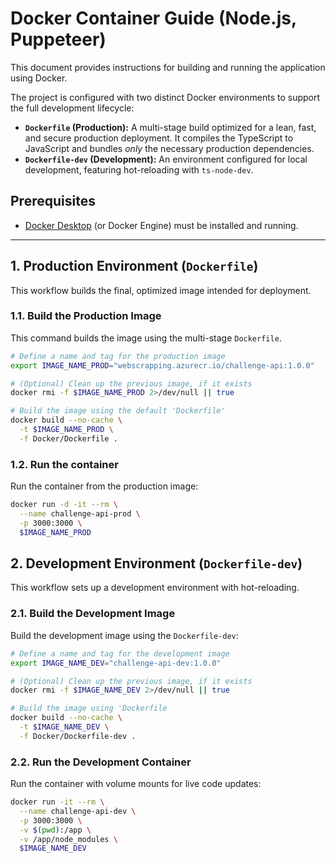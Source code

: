 # Docker Container Guide (Node.js, Puppeteer)

This document provides instructions for building and running the application using Docker.

The project is configured with two distinct Docker environments to support the full development lifecycle:

- **`Dockerfile` (Production):** A multi-stage build optimized for a lean, fast, and secure production deployment. It compiles the TypeScript to JavaScript and bundles _only_ the necessary production dependencies.
- **`Dockerfile-dev` (Development):** An environment configured for local development, featuring hot-reloading with `ts-node-dev`.

## Prerequisites

- [Docker Desktop](https://www.docker.com/get-started) (or Docker Engine) must be installed and running.

---

## 1. Production Environment (`Dockerfile`)

This workflow builds the final, optimized image intended for deployment.

### 1.1. Build the Production Image

This command builds the image using the multi-stage `Dockerfile`.

```bash
# Define a name and tag for the production image
export IMAGE_NAME_PROD="webscrapping.azurecr.io/challenge-api:1.0.0"

# (Optional) Clean up the previous image, if it exists
docker rmi -f $IMAGE_NAME_PROD 2>/dev/null || true

# Build the image using the default 'Dockerfile'
docker build --no-cache \
  -t $IMAGE_NAME_PROD \
  -f Docker/Dockerfile .
```

### 1.2. Run the container

Run the container from the production image:

```bash
docker run -d -it --rm \
  --name challenge-api-prod \
  -p 3000:3000 \
  $IMAGE_NAME_PROD
```

## 2. Development Environment (`Dockerfile-dev`)

This workflow sets up a development environment with hot-reloading.

### 2.1. Build the Development Image

Build the development image using the `Dockerfile-dev`:

```bash
# Define a name and tag for the development image
export IMAGE_NAME_DEV="challenge-api-dev:1.0.0"

# (Optional) Clean up the previous image, if it exists
docker rmi -f $IMAGE_NAME_DEV 2>/dev/null || true

# Build the image using 'Dockerfile
docker build --no-cache \
  -t $IMAGE_NAME_DEV \
  -f Docker/Dockerfile-dev .
```

### 2.2. Run the Development Container

Run the container with volume mounts for live code updates:

```bash
docker run -it --rm \
  --name challenge-api-dev \
  -p 3000:3000 \
  -v $(pwd):/app \
  -v /app/node_modules \
  $IMAGE_NAME_DEV
```
